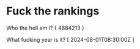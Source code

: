# Fuck the rankings

Who the hell am I?
{ 4884213 }

What fucking year is it?
[ 2024-08-01T08:30:00Z ]
